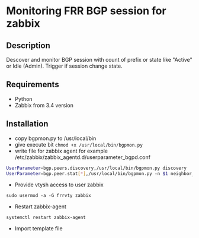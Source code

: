 # Monitoring FRR BGP session  for zabbix

## Description
Descover and monitor BGP session with count of prefix or state like "Active" or Idle (Admin).
Trigger if session change state.

## Requirements
- Python
- Zabbix from 3.4 version

## Installation
- copy bgpmon.py to /usr/local/bin
- give execute bit `chmod +x /usr/local/bin/bgpmon.py`
- write file for zabbix agent for example /etc/zabbix/zabbix_agentd.d/userparameter_bgpd.conf
```sh
UserParameter=bgp.peers.discovery,/usr/local/bin/bgpmon.py discovery
UserParameter=bgp.peer.stat[*],/usr/local/bin/bgpmon.py -n $1 neighbor_stat $2
```
- Provide vtysh access to user zabbix
```
sudo usermod -a -G frrvty zabbix
```
- Restart zabbix-agent
```
systemctl restart zabbix-agent
```
- Import template file
